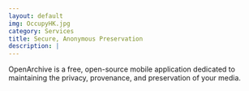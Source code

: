 ```yaml
---
layout: default
img: OccupyHK.jpg
category: Services
title: Secure, Anonymous Preservation
description: |
---
```

OpenArchive is a free, open-source mobile application dedicated to maintaining the privacy, provenance, and preservation of your media.

